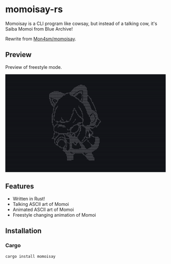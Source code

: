 # momoisay-rs

Momoisay is a CLI program like cowsay, but instead of a talking cow, it's Saiba Momoi from Blue Archive!

Rewrite from [Mon4sm/momoisay](https://github.com/Mon4sm/momoisay).

## Preview

Preview of freestyle mode.

![Preview](./preview.gif)

## Features

- Written in Rust!
- Talking ASCII art of Momoi
- Animated ASCII art of Momoi
- Freestyle changing animation of Momoi

## Installation

### Cargo

```bash
cargo install momoisay
```

